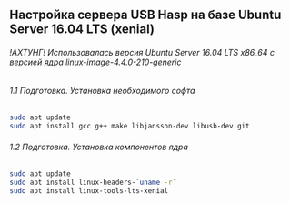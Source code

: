 ## Настройка сервера USB Hasp на базе Ubuntu Server 16.04 LTS (xenial)
###### !АХТУНГ! Использовалась версия Ubuntu Server 16.04 LTS x86_64 с версией ядра linux-image-4.4.0-210-generic


###### 1.1 Подготовка. Установка необходимого софта

```bash
sudo apt update
sudo apt install gcc g++ make libjansson-dev libusb-dev git
```

###### 1.2 Подготовка. Установка компонентов ядра


```bash
sudo apt update
sudo apt install linux-headers-`uname -r`
sudo apt install linux-tools-lts-xenial
```

